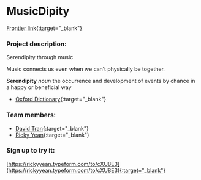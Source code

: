 # MusicDipity

[Frontier link](https://frontier.pioneer.app/posts/130-musicdipity-serendipity-through-music){:target="_blank"}

### Project description:
Serendipity through music

Music connects us even when we can’t physically be together.

**Serendipity**
*noun*
the occurrence and development of events by chance in a happy or beneficial way

- [Oxford Dictionary](http://english.oxforddictionaries.com/serendipity){:target="_blank"}

### Team members:

- [David Tran](https://www.davidtran.me/){:target="_blank"}
- [Ricky Yean](https://rickyyean.com/){:target="_blank"}

### Sign up to try it:

[https://rickyyean.typeform.com/to/cXU8E3](https://rickyyean.typeform.com/to/cXU8E3){:target="_blank"}


